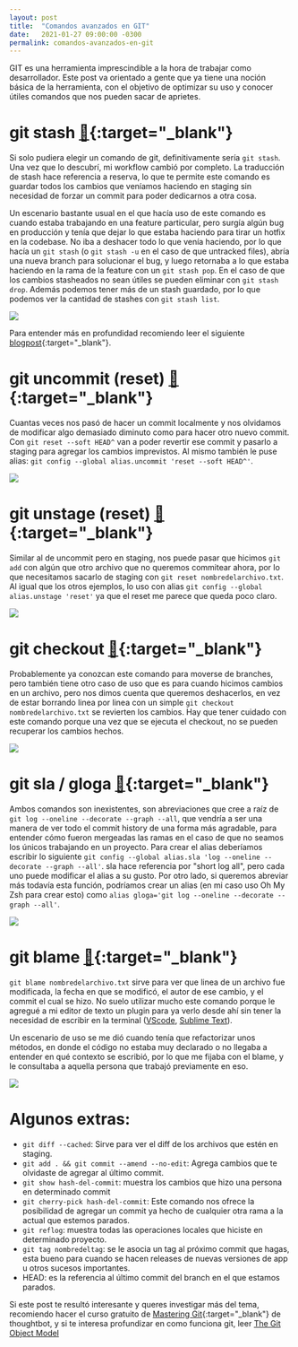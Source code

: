 ```yaml
---
layout: post
title:  "Comandos avanzados en GIT"
date:   2021-01-27 09:00:00 -0300
permalink: comandos-avanzados-en-git
---
```

GIT es una herramienta imprescindible a la hora de trabajar como desarrollador. Este post va orientado a gente que ya tiene una noción básica de la herramienta, con el objetivo de optimizar su uso y conocer útiles comandos que nos pueden sacar de aprietes.

# git stash [📖](https://git-scm.com/docs/git-stash){:target="_blank"}
Si solo pudiera elegir un comando de git, definitivamente sería `git stash`. Una vez que lo descubrí, mi workflow cambió por completo. La traducción de stash hace referencia a reserva, lo que te permite este comando es guardar todos los cambios que veníamos haciendo en staging sin necesidad de forzar un commit para poder dedicarnos a otra cosa. 

Un escenario bastante usual en el que hacía uso de este comando es cuando estaba trabajando en una feature particular, pero surgía algún bug en producción y tenía que dejar lo que estaba haciendo para tirar un hotfix en la codebase. No iba a deshacer todo lo que venía haciendo, por lo que hacía un `git stash` (o `git stash -u` en el caso de que untracked files), abría una nueva branch para solucionar el bug, y luego retornaba a lo que estaba haciendo en la rama de la feature con un `git stash pop`. En el caso de que los cambios stasheados no sean útiles se pueden eliminar con `git stash drop`. Además podemos tener más de un stash guardado, por lo que podemos ver la cantidad de stashes con `git stash list`.

<img src="https://res.cloudinary.com/dd28ghazj/image/upload/v1611013931/santiagollapur.com/advanced-git-commands/git-stash_mkh9bd.png">

Para entender más en profundidad recomiendo leer el siguiente [blogpost](https://www.atlassian.com/es/git/tutorials/saving-changes/git-stash){:target="_blank"}.

# git uncommit (reset) [📖](https://git-scm.com/docs/git-reset){:target="_blank"}
Cuantas veces nos pasó de hacer un commit localmente y nos olvidamos de modificar algo demasiado diminuto como para hacer otro nuevo commit. Con `git reset --soft HEAD^` van a poder revertir ese commit y pasarlo a staging para agregar los cambios imprevistos. Al mismo también le puse alias: `git config --global alias.uncommit 'reset --soft HEAD^'`.

<img src="https://res.cloudinary.com/dd28ghazj/image/upload/v1611602695/santiagollapur.com/advanced-git-commands/git_uncommit_skzhvv.png">

# git unstage (reset) [📖](https://git-scm.com/docs/git-reset){:target="_blank"}
Similar al de uncommit pero en staging, nos puede pasar que hicimos `git add` con algún que otro archivo que no queremos commitear ahora, por lo que necesitamos sacarlo de staging con `git reset nombredelarchivo.txt`. Al igual que los otros ejemplos, lo uso con alias `git config --global alias.unstage 'reset'` ya que el reset me parece que queda poco claro.

<img src="https://res.cloudinary.com/dd28ghazj/image/upload/v1611605200/santiagollapur.com/advanced-git-commands/git_unstage_e4qjeq.png">

# git checkout [📖](https://git-scm.com/docs/git-checkout){:target="_blank"}
Probablemente ya conozcan este comando para moverse de branches, pero también tiene otro caso de uso que es para cuando hicimos cambios en un archivo, pero nos dimos cuenta que queremos deshacerlos, en vez de estar borrando linea por linea con un simple `git checkout nombredelarchivo.txt` se revierten los cambios. Hay que tener cuidado con este comando porque una vez que se ejecuta el checkout, no se pueden recuperar los cambios hechos.

<img src="https://res.cloudinary.com/dd28ghazj/image/upload/v1611702041/santiagollapur.com/advanced-git-commands/git_checkout_r5md8x.png">

# git sla / gloga [📖](https://git-scm.com/docs/git-log){:target="_blank"}
Ambos comandos son inexistentes, son abreviaciones que cree a raíz de `git log --oneline --decorate --graph --all`, que vendría a ser una manera de ver todo el commit history de una forma más agradable, para entender cómo fueron mergeadas las ramas en el caso de que no seamos los únicos trabajando en un proyecto. Para crear el alias deberíamos escribir lo siguiente `git config --global alias.sla 'log --oneline --decorate --graph --all'`. sla hace referencia por "short log all", pero cada uno puede modificar el alias a su gusto. Por otro lado, si queremos abreviar más todavía esta función, podríamos crear un alias (en mi caso uso Oh My Zsh para crear esto) como `alias gloga='git log --oneline --decorate --graph --all'`.

<img src="https://res.cloudinary.com/dd28ghazj/image/upload/v1611591990/santiagollapur.com/advanced-git-commands/git_log_c3wsjg.png">

# git blame [📖](https://git-scm.com/docs/git-blame){:target="_blank"}
`git blame nombredelarchivo.txt` sirve para ver que linea de un archivo fue modificada, la fecha en que se modificó, el autor de ese cambio, y el commit el cual se hizo. No suelo utilizar mucho este comando porque le agregué a mi editor de texto un plugin para ya verlo desde ahí sin tener la necesidad de escribir en la terminal ([VScode](https://marketplace.visualstudio.com/items?itemName=eamodio.gitlens#current-line-blame-), [Sublime Text](https://packagecontrol.io/packages/Git%20blame)). 

Un escenario de uso se me dió cuando tenía que refactorizar unos métodos, en donde el código no estaba muy declarado o no llegaba a entender en qué contexto se escribió, por lo que me fijaba con el blame, y le consultaba a aquella persona que trabajó previamente en eso.

<img src="https://res.cloudinary.com/dd28ghazj/image/upload/v1611596387/santiagollapur.com/advanced-git-commands/git_blame_ipwfrw.png">

# Algunos extras:
- `git diff --cached`: Sirve para ver el diff de los archivos que estén en staging.
- `git add . && git commit --amend --no-edit`: Agrega cambios que te olvidaste de agregar al último commit.
- `git show hash-del-commit`: muestra los cambios que hizo una persona en determinado commit
- `git cherry-pick hash-del-commit`: Este comando nos ofrece la posibilidad de agregar un commit ya hecho de cualquier otra rama a la actual que estemos parados.
- `git reflog`: muestra todas las operaciones locales que hiciste en determinado proyecto.
- `git tag nombredeltag`: se le asocia un tag al próximo commit que hagas, esta bueno para cuando se hacen releases de nuevas versiones de app u otros sucesos importantes.
- HEAD: es la referencia al último commit del branch en el que estamos parados.

Si este post te resultó interesante y queres investigar más del tema, recomiendo hacer el curso gratuito de [Mastering Git](https://thoughtbot.com/upcase/mastering-git){:target="_blank"} de thoughtbot, y si te interesa profundizar en como funciona git, leer [The Git Object Model](https://shafiul.github.io/gitbook/1_the_git_object_model.html)
